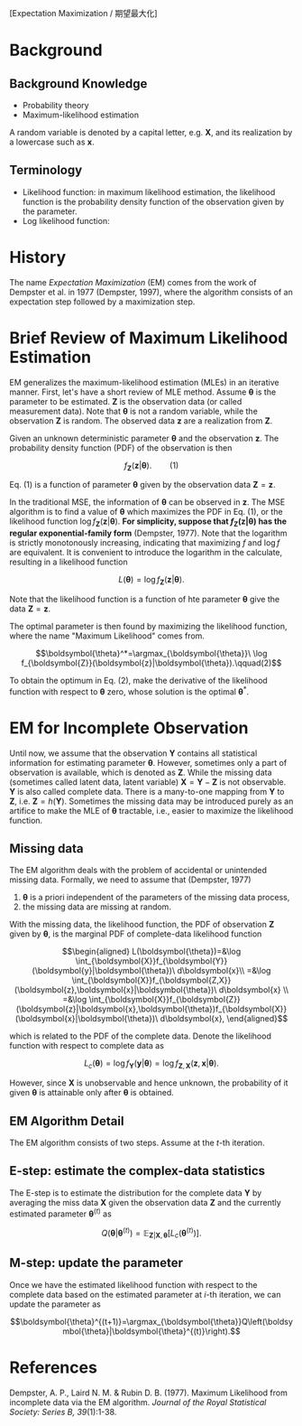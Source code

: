 [Expectation Maximization / 期望最大化]

# Background

## Background Knowledge

- Probability theory
- Maximum-likelihood estimation

A random variable is denoted by a capital letter, e.g. $\boldsymbol{X}$, and its realization by a lowercase such as $\boldsymbol{x}$.

## Terminology

- Likelihood function: in maximum likelihood estimation, the likelihood function is the probability density function of the observation given by the parameter.
- Log likelihood function:

# History

The name *Expectation Maximization* (EM) comes from the work of Dempster et al. in 1977 (Dempster, 1997), where the algorithm consists of an expectation step followed by a maximization step.

# Brief Review of Maximum Likelihood Estimation

EM generalizes the maximum-likelihood estimation (MLEs) in an iterative manner. First, let's have a short review of MLE method. Assume $\boldsymbol{\theta}$ is the parameter to be estimated. $\boldsymbol{Z}$ is the observation data (or called measurement data). Note that $\boldsymbol{\theta}$ is not a random variable, while the observation $\boldsymbol{Z}$ is random. The observed data $\boldsymbol{z}$ are a realization from $\boldsymbol{Z}$.

Given an unknown deterministic parameter $\boldsymbol{\theta}$ and the observation $\boldsymbol{z}$. The probability density function (PDF) of the observation is then

$$f_{\boldsymbol{Z}}(\boldsymbol{z}|\boldsymbol{\theta}).\qquad(1)$$

Eq. (1) is a function of parameter $\boldsymbol{\theta}$ given by the observation data $\boldsymbol{Z}=\boldsymbol{z}$.

In the traditional MSE, the information of $\boldsymbol{\theta}$ can be observed in $\boldsymbol{z}$. The MSE algorithm is to find a value of $\boldsymbol{\theta}$ which maximizes the PDF in Eq. (1), or the likelihood function $\log f_{\boldsymbol{Z}}(\boldsymbol{z}|\boldsymbol{\theta})$. **For simplicity, suppose that $f_{\boldsymbol{Z}}(\boldsymbol{z}|\boldsymbol{\theta})$ has the regular exponential-family form** (Dempster, 1977). Note that the logarithm is strictly monotonously increasing, indicating that maximizing $f$ and $\log f$ are equivalent. It is convenient to introduce the logarithm in the calculate, resulting in a likelihood function

$$L(\boldsymbol{\theta})=\log f_{\boldsymbol{Z}}(\boldsymbol{z}|\boldsymbol{\theta}).$$

Note that the likelihood function is a function of hte parameter $\boldsymbol{\theta}$ give the data $\boldsymbol{Z}=\boldsymbol{z}$.

The optimal parameter is then found by maximizing the likelihood function, where the name "Maximum Likelihood" comes from.

$$\boldsymbol{\theta}^*=\argmax_{\boldsymbol{\theta}}\ \log f_{\boldsymbol{Z}}(\boldsymbol{z}|\boldsymbol{\theta}).\qquad(2)$$

To obtain the optimum in Eq. (2), make the derivative of the likelihood function with respect to $\boldsymbol{\theta}$ zero, whose solution is the optimal $\boldsymbol{\theta}^{*}$.

# EM for Incomplete Observation

Until now, we assume that the observation $\boldsymbol{Y}$ contains all statistical information for estimating parameter $\boldsymbol{\theta}$. However, sometimes only a part of observation is available, which is denoted as $\boldsymbol{Z}$. While the missing data (sometimes called latent data, latent variable) $\boldsymbol{X}=\boldsymbol{Y}-\boldsymbol{Z}$ is not observable. $\boldsymbol{Y}$ is also called complete data. There is a many-to-one mapping from $\boldsymbol{Y}$ to $\boldsymbol{Z}$, i.e. $\boldsymbol{Z}=h(\boldsymbol{Y})$. Sometimes the missing data may be introduced purely as an artifice to make the MLE of $\boldsymbol{\theta}$ tractable, i.e., easier to maximize the likelihood function.

## Missing data

The EM algorithm deals with the problem of accidental or unintended missing data. Formally, we need to assume that (Dempster, 1977)

1. $\boldsymbol{\theta}$ is a priori independent of the parameters of the missing data process,
2. the missing data are missing at random.  

With the missing data, the likelihood function, the PDF of observation $\boldsymbol{Z}$ given by $\boldsymbol{\theta}$, is the marginal PDF of complete-data likelihood function

$$\begin{aligned}
    L(\boldsymbol{\theta})=&\log \int_{\boldsymbol{X}}f_{\boldsymbol{Y}}(\boldsymbol{y}|\boldsymbol{\theta})\ d\boldsymbol{x}\\
    =&\log \int_{\boldsymbol{X}}f_{\boldsymbol{Z,X}}(\boldsymbol{z},\boldsymbol{x}|\boldsymbol{\theta})\ d\boldsymbol{x}
    \\
    =&\log \int_{\boldsymbol{X}}f_{\boldsymbol{Z}}(\boldsymbol{z}|\boldsymbol{x},\boldsymbol{\theta})f_{\boldsymbol{X}}(\boldsymbol{x}|\boldsymbol{\theta})\ d\boldsymbol{x},
\end{aligned}$$

which is related to the PDF of the complete data. Denote the likelihood function with respect to complete data as

$$L_c(\boldsymbol{\theta})=\log f_{\boldsymbol{Y}}(\boldsymbol{y}|\boldsymbol{\theta})=\log f_{\boldsymbol{Z},\boldsymbol{X}}(\boldsymbol{z},\boldsymbol{x}|\boldsymbol{\theta}).$$

However, since $\boldsymbol{X}$ is unobservable and hence unknown, the probability of it given $\boldsymbol{\theta}$ is attainable only after $\boldsymbol{\theta}$ is obtained.

## EM Algorithm Detail

The EM algorithm consists of two steps. Assume at the $t$-th iteration.

## E-step: estimate the complex-data statistics

The E-step is to estimate the distribution for the complete data $\boldsymbol{Y}$ by averaging the miss data $\boldsymbol{X}$ given the observation data $\boldsymbol{Z}$ and the currently estimated parameter $\boldsymbol{\theta}^{(t)}$ as

$$Q\left(\boldsymbol{\theta}|\boldsymbol{\theta}^{(t)}\right)=\mathbb{E}_{\boldsymbol{Z}|\boldsymbol{X},\boldsymbol{\theta}}\left[L_c\left(\boldsymbol{\theta}^{(t)}\right)\right].$$

## M-step: update the parameter

Once we have the estimated likelihood function with respect to the complete data based on the estimated parameter at $i$-th iteration, we can update the parameter as

$$\boldsymbol{\theta}^{(t+1)}=\argmax_{\boldsymbol{\theta}}Q\left(\boldsymbol{\theta}|\boldsymbol{\theta}^{(t)}\right).$$

# References

Dempster, A. P., Laird N. M. & Rubin D. B. (1977). Maximum Likelihood from incomplete data via the EM algorithm. *Journal of the Royal Statistical Society: Series B, 39*(1):1-38.